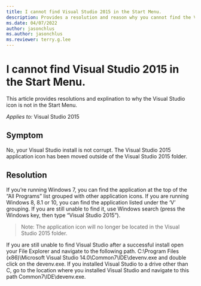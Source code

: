 ```yaml
---
title: I cannot find Visual Studio 2015 in the Start Menu.
description: Provides a resolution and reason why you cannot find the Visual Studio icon in the Start Menu.
ms.date: 04/07/2022
author: jasonchlus
ms.author: jasonchlus
ms.reviewer: terry.g.lee
---
```


# I cannot find Visual Studio 2015 in the Start Menu.

This article provides resolutions and explination to why the Visual Studio icon is not in the Start Menu.

_Applies to:_&nbsp;Visual Studio 2015

## Symptom

No, your Visual Studio install is not corrupt. The Visual Studio 2015 application icon has been moved outside of the Visual Studio 2015 folder. 

## Resolution

If you’re running Windows 7, you can find the application at the top of the “All Programs” list grouped with other application icons. If you are running Windows 8, 8.1 or 10, you can find the application listed under the ‘V’ grouping. If you are still unable to find it, use Windows search (press the Windows key, then type “Visual Studio 2015”).

> Note: The application icon will no longer be located in the Visual Studio 2015 folder.

If you are still unable to find Visual Studio after a successful install open your File Explorer and navigate to the following path. C:\Program Files (x86)\Microsoft Visual Studio 14.0\Common7\IDE\devenv.exe and double click on the devenv.exe. If you installed Visual Studio to a drive other than C, go to the location where you installed Visual Studio and navigate to this path Common7\IDE\devenv.exe. 
